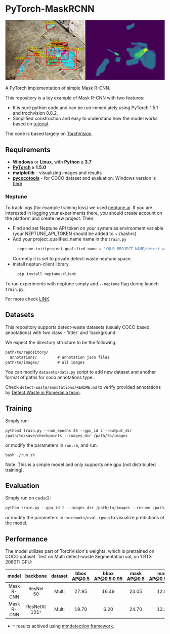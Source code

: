 # PyTorch-MaskRCNN
![](notebooks/maskrcnn_visualize.png)

A PyTorch implementation of simple Mask R-CNN.

This repository is a toy example of Mask R-CNN with two features:
- It is pure python code and can be run immediately using PyTorch 1.5.1 and trochvision 0.8.2,
- Simplified construction and easy to understand how the model works based on [tutorial](https://pytorch.org/tutorials/intermediate/torchvision_tutorial.html).

The code is based largely on [TorchVision](https://github.com/pytorch/vision).

## Requirements

- **Windows** or **Linux**, with **Python ≥ 3.7**
- **[PyTorch](https://pytorch.org/) ≥ 1.5.0**
- **matplotlib** - visualizing images and results
- **[pycocotools](https://github.com/cocodataset/cocoapi)** - for COCO dataset and evaluation; Windows version is [here](https://github.com/philferriere/cocoapi)

### Neptune
To track logs (for example training loss) we used [neptune.ai](https://neptune.ai/). If you are interested in logging your experiments there, you should create account on the platform and create new project. Then:
* Find and set Neptune API token on your system as environment variable (your NEPTUNE_API_TOKEN should be added to ~./bashrc)
* Add your project_qualified_name name in the `train.py`
    ```python
      neptune.init(project_qualified_name = 'YOUR_PROJECT_NAME/detect-waste')
    ```
    Currently it is set to private detect-waste neptune space.
* install neptun-client library
    ```bash
      pip install neptune-client
    ```
To run experiments with neptune simply add `--neptune` flag during launch `train.py`.

For more check [LINK](https://neptune.ai/how-it-works).

## Datasets

This repository supports detect-waste datasets (usualy COCO based annotations) with two class - 'litter' and 'background'.

We expect the directory structure to be the following:
```
path/to/repository/
  annotations/         # annotation json files
path/to/images/        # all images
```
You can modify `datasets/data.py` script to add new dataset and another format of paths for coco annotations type.

Check `detect-waste/annotations/README.md` to verify provided annotations by [Detect Waste in Pomerania team](https://detectwaste.ml/).

## Training

Simply run:

```
python3 train.py --num_epochs 26 --gpu_id 2 --output_dir /path/to/save/checkpoints --images_dir /path/to/images
```
or modify the parameters in ```run.sh```, and run:

```
bash ./run.sh
```

Note: This is a simple model and only supports one gpu (not distribiuted training).

## Evaluation

Simply run on cuda:2:

```python
python train.py --gpu_id 2 --images_dir /path/to/images --resume /path/to/checkpoint.pth --test-only
```

or modify the parameters in ```notebooks/eval.ipynb``` to visualize predictions of the model.

## Performance

The model utilizes part of TorchVision's weights, which is pretrained on COCO dataset.
Test on Multi detect-waste Segmentation val, on 1 RTX 2080Ti GPU:

|     model   | backbone     |  dataset | bbox AP@0.5 | bbox AP@0.5:0.95 | mask AP@0.5 | mask AP@0.5:0.95 |
| :---------: | :---------:  | :------: | :---------: |  :-------------: | :---------: | :--------------: |
| Mask R-CNN  | ResNet 50    |  Multi   |    27.95    |       16.49      |   23.05     |    12.94         |
| Mask R-CNN  | ResNetXt 101`*` |  Multi   |    19.70    |       6.20       |   24.70     |    13.20         |

* `*` results achived using [mmdetection framework](https://github.com/open-mmlab/mmdetection).
